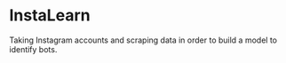 # InstaLearn
Taking Instagram accounts and scraping data in order to build a model to identify bots.
